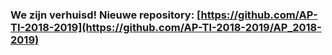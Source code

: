 ### We zijn verhuisd! Nieuwe repository: [https://github.com/AP-TI-2018-2019](https://github.com/AP-TI-2018-2019/AP_2018-2019)

